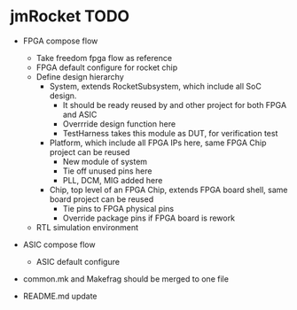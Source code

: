# jmRocket TODO
* FPGA compose flow
  * Take freedom fpga flow as reference
  * FPGA default configure for rocket chip
  * Define design hierarchy
    * System, extends RocketSubsystem, which include all SoC design.
      * It should be ready reused by and other project for both FPGA and ASIC
      * Overrride design function here
      * TestHarness takes this module as DUT, for verification test
    * Platform, which include all FPGA IPs here, same FPGA Chip project can be reused
      * New module of system
      * Tie off unused pins here
      * PLL, DCM, MIG added here
    * Chip, top level of an FPGA Chip, extends FPGA board shell, same board project can be reused
      * Tie pins to FPGA physical pins
      * Override package pins if FPGA board is rework
  * RTL simulation environment

* ASIC compose flow
  * ASIC default configure

* common.mk and Makefrag should be merged to one file
* README.md update
